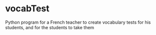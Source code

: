 vocabTest
=========

Python program for a French teacher to create vocabulary tests for his students, and for the students to take them
